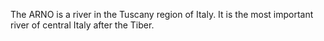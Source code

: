 The ARNO is a river in the Tuscany region of Italy. It is the most important river of central Italy after the Tiber.
